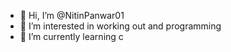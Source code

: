 - 👋 Hi, I’m @NitinPanwar01
- 👀 I’m interested in working out and programming
- 🌱 I’m currently learning c
<!---
NitinPanwar01/NitinPanwar01 is a ✨ special ✨ repository because its `README.md` (this file) appears on your GitHub profile.
You can click the Preview link to take a look at your changes.
--->
